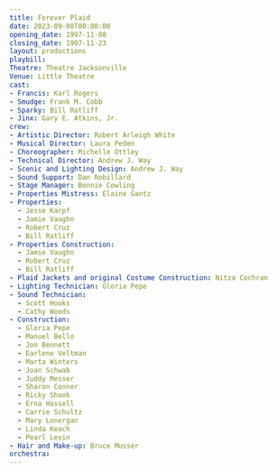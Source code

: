 ```yaml
---
title: Forever Plaid
date: 2023-09-08T00:00:00
opening_date: 1997-11-08
closing_date: 1997-11-23
layout: productions
playbill:
Theatre: Theatre Jacksonville
Venue: Little Theatre
cast:
- Francis: Karl Rogers
- Smudge: Frank M. Cobb
- Sparky: Bill Ratliff
- Jinx: Gary E. Atkins, Jr.
crew:
- Artistic Director: Robert Arleigh White
- Musical Director: Laura Peden
- Choreographer: Michelle Ottley
- Technical Director: Andrew J. Way
- Scenic and Lighting Design: Andrew J. Way
- Sound Support: Dan Robillard
- Stage Manager: Bonnie Cowling
- Properties Mistress: Elaine Gantz
- Properties:
  - Jesse Karpf
  - Jamie Vaughn
  - Robert Cruz
  - Bill Ratliff
- Properties Construction:
  - Jamie Vaughn
  - Robert Cruz
  - Bill Ratliff
- Plaid Jackets and original Costume Construction: Nitza Cochran
- Lighting Technician: Gloria Pepe
- Sound Technician:
  - Scott Hooks
  - Cathy Woods
- Construction:
  - Gloria Pepe
  - Manuel Bello
  - Jon Bennett
  - Earlene Veltman
  - Marta Winters
  - Joan Schwab
  - Juddy Messer
  - Sharon Conner
  - Ricky Shook
  - Erna Hassell
  - Carrie Schultz
  - Mary Lonergan
  - Linda Keach
  - Pearl Levin
- Hair and Make-up: Bruce Musser
orchestra:
---
```

